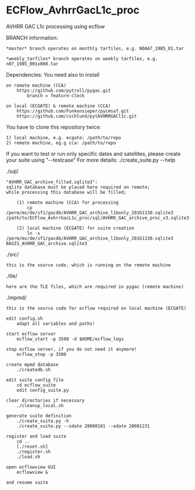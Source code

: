 ECFlow_AvhrrGacL1c_proc
=======================

AVHRR GAC L1c processing using ecflow

BRANCH information:

    *master* branch operates on monthly tarfiles, e.g. NOAA7_1985_01.tar

    *weekly_tarfiles* branch operates on weekly tarfiles, e.g. n07_1985_001x008.tar


Dependencies: You need also to install

    on remote machine (CCA)
        https://github.com/pytroll/pygac.git
            branch = feature-clock

    on local (ECGATE) & remote machine (CCA)
        https://github.com/Funkensieper/pycmsaf.git
        https://github.com/cschlund/pytAVHRRGACl1c.git


You have to clone this repository twice:

    1) local machine, e.g. ecgate: /path/to/repo
    2) remote machine, eg.g cca: /path/to/repo


If you want to test or run only specific dates and satellites,
please create your suite using "--testcase"
    For more details: ./create_suite.py --help


./sql/

    "AVHRR_GAC_archive_filled.sqlite3": 
    sqlite database must be placed here required on remote;
    while processing this database will be filled;

        (1) remote machine (CCA) for processing
            cp /perm/ms/de/sf1/gacdb/AVHRR_GAC_archive_l1bonly_20161130.sqlite3 /path/to/ECFlow_AvhrrGacL1c_proc/sql/AVHRR_GAC_archive_proc_v3.sqlite3

        (2) local machine (ECGATE) for suite creation
            ln -s /perm/ms/de/sf1/gacdb/AVHRR_GAC_archive_l1bonly_20161130.sqlite3 BASIS_AVHRR_GAC_archive.sqlite3


./src/

    this is the source code, which is running on the remote machine


./tle/

    here are the TLE files, which are required in pygac (remote machine)


./mpmd/

    this is the source code for ecflow required on local machine (ECGATE)

    edit config.sh
        adapt all variables and paths!

    start ecflow server
        ecflow_start -p 3500 -d $HOME/ecflow_logs

    stop ecflow server, if you do not need it anymore!
        ecflow_stop -p 3500

    create mpmd database
        ./createdb.sh    

    edit suite config file
        cd ecflow_suite
        edit config_suite.py

    clear directories if necessary
        ./cleanup_local.sh

    generate suite definition
        ./create_suite.py -h
        ./create_suite.py --sdate 20080101 --edate 20081231

    register and load suite
        cd ..
        [./reset.sh]
        ./register.sh
        ./load.sh

    open ecflowview GUI
        ecflowview &

    and resume suite


